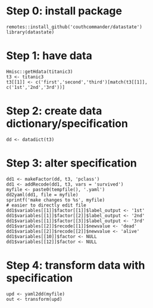# Step 0: install package

```{r}
remotes::install_github('couthcommander/datastate')
library(datastate)
```

# Step 1: have data

```{r}
Hmisc::getHdata(titanic3)
t3 <- titanic3
t3[[1]] <- c('first','second','third')[match(t3[[1]], c('1st','2nd','3rd'))]
```

# Step 2: create data dictionary/specification
```{r}
dd <- datadict(t3)
```

# Step 3: alter specification

```{r}
dd1 <- makeFactor(dd, t3, 'pclass')
dd1 <- addRecode(dd1, t3, vars = 'survived')
myfile <- paste0(tempfile(), '.yaml')
dd2yaml(dd1, file = myfile)
sprintf('make changes to %s', myfile)
# easier to directly edit file
dd1$variables[[1]]$factor[[1]]$label_output <- '1st'
dd1$variables[[1]]$factor[[2]]$label_output <- '2nd'
dd1$variables[[1]]$factor[[3]]$label_output <- '3rd'
dd1$variables[[2]]$recode[[1]]$newvalue <- 'dead'
dd1$variables[[2]]$recode[[2]]$newvalue <- 'alive'
dd1$variables[[10]]$factor <- NULL
dd1$variables[[12]]$factor <- NULL
```

# Step 4: transform data with specification

```{r}
upd <- yaml2dd(myfile)
out <- transform(upd)
```
